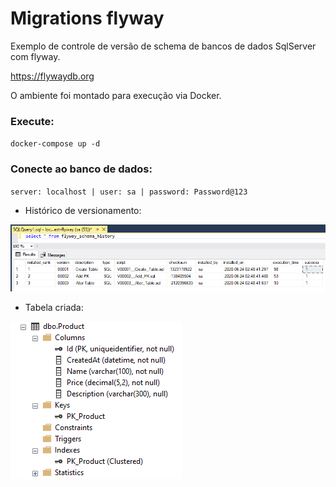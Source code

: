 # Migrations flyway
Exemplo de controle de versão de schema de bancos de dados SqlServer com flyway.

https://flywaydb.org


O ambiente foi montado para execução via Docker.
### Execute:
`docker-compose up -d`

### Conecte ao banco de dados:
`server: localhost | user: sa | password: Password@123`

+ Histórico de versionamento:

![](https://github.com/souzagustavo/migrations-flyway/blob/master/docs/select_history.png)


+ Tabela criada:

![](https://github.com/souzagustavo/migrations-flyway/blob/master/docs/table.png)